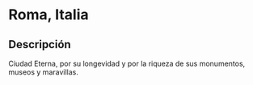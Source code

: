 # Roma, Italia

## Descripción
Ciudad Eterna, por su longevidad y por la riqueza de sus monumentos, museos y maravillas.